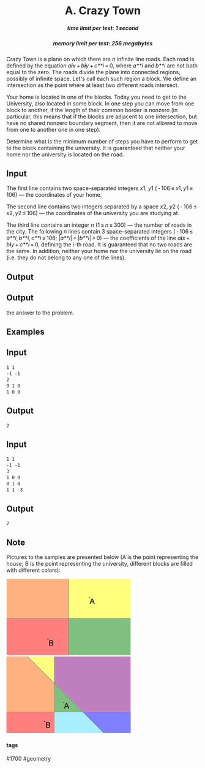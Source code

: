 <h1 style='text-align: center;'> A. Crazy Town</h1>

<h5 style='text-align: center;'>time limit per test: 1 second</h5>
<h5 style='text-align: center;'>memory limit per test: 256 megabytes</h5>

Crazy Town is a plane on which there are *n* infinite line roads. Each road is defined by the equation *a**i**x* + *b**i**y* + *c**i* = 0, where *a**i* and *b**i* are not both equal to the zero. The roads divide the plane into connected regions, possibly of infinite space. Let's call each such region a block. We define an intersection as the point where at least two different roads intersect.

Your home is located in one of the blocks. Today you need to get to the University, also located in some block. In one step you can move from one block to another, if the length of their common border is nonzero (in particular, this means that if the blocks are adjacent to one intersection, but have no shared nonzero boundary segment, then it are not allowed to move from one to another one in one step).

Determine what is the minimum number of steps you have to perform to get to the block containing the university. It is guaranteed that neither your home nor the university is located on the road.

## Input

The first line contains two space-separated integers *x*1, *y*1 ( - 106 ≤ *x*1, *y*1 ≤ 106) — the coordinates of your home.

The second line contains two integers separated by a space *x*2, *y*2 ( - 106 ≤ *x*2, *y*2 ≤ 106) — the coordinates of the university you are studying at.

The third line contains an integer *n* (1 ≤ *n* ≤ 300) — the number of roads in the city. The following *n* lines contain 3 space-separated integers ( - 106 ≤ *a**i*, *b**i*, *c**i* ≤ 106; |*a**i*| + |*b**i*| > 0) — the coefficients of the line *a**i**x* + *b**i**y* + *c**i* = 0, defining the *i*-th road. It is guaranteed that no two roads are the same. In addition, neither your home nor the university lie on the road (i.e. they do not belong to any one of the lines).

## Output

## Output

 the answer to the problem.

## Examples

## Input


```
1 1  
-1 -1  
2  
0 1 0  
1 0 0  

```
## Output


```
2  

```
## Input


```
1 1  
-1 -1  
3  
1 0 0  
0 1 0  
1 1 -3  

```
## Output


```
2  

```
## Note

Pictures to the samples are presented below (A is the point representing the house; B is the point representing the university, different blocks are filled with different colors):

 ![](images/c4a263d8925adb85060bf2cd6b230ac85d56efbe.png)  ![](images/1d182772986890d17bc128873de4eed7e672942a.png) 

#### tags 

#1700 #geometry 